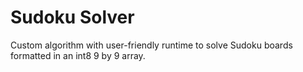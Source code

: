# Sudoku Solver
 Custom algorithm with user-friendly runtime to solve Sudoku boards formatted in an int8 9 by 9 array. 
